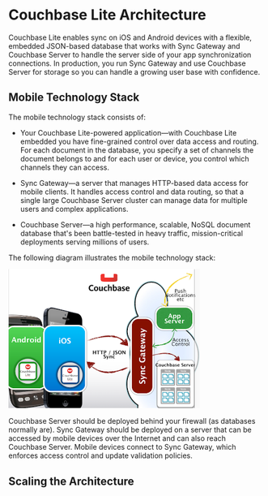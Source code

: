# Couchbase Lite Architecture

Couchbase Lite enables sync on iOS and Android devices with a flexible, embedded JSON-based database that works with Sync Gateway and Couchbase Server to handle the server side of your app synchronization connections. In production, you run Sync Gateway and use Couchbase Server for storage so you can handle a growing user base with confidence.

## Mobile Technology Stack

The mobile technology stack consists of:

* Your Couchbase Lite-powered application—with Couchbase Lite embedded you have fine-grained control over data access and routing. For each document in the database, you specify a set of channels the document belongs to and for each user or device, you control which channels they can access.

* Sync Gateway—a server that manages HTTP-based data access for mobile clients. It handles access control and data routing, so that a single large Couchbase Server cluster can manage data for multiple users and complex applications.

* Couchbase Server—a high performance, scalable, NoSQL document database that's been battle-tested in heavy traffic, mission-critical deployments serving millions of users.

The following diagram illustrates the mobile technology stack:

<img src="images/architecture.png" width="75%" />

Couchbase Server should be deployed behind your firewall (as databases normally are). Sync Gateway should be deployed on a server that can be accessed by mobile devices over the Internet and can also reach Couchbase Server. Mobile devices connect to Sync Gateway, which enforces access control and update validation policies.

## Scaling the Architecture

